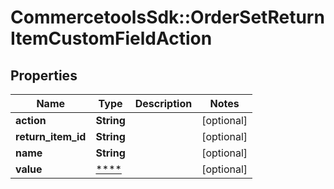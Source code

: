 # CommercetoolsSdk::OrderSetReturnItemCustomFieldAction

## Properties
Name | Type | Description | Notes
------------ | ------------- | ------------- | -------------
**action** | **String** |  | [optional] 
**return_item_id** | **String** |  | [optional] 
**name** | **String** |  | [optional] 
**value** | [****](.md) |  | [optional] 

